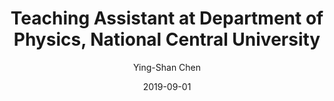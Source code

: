 ---
author: "Ying-Shan Chen"
title: "Teaching Assistant at Department of Physics, National Central University"
jobtitle: [
    "Research Assistant at Plasma Theory and Simulation Laboratory (PTSL)", 
    "Research Assistant at High-Field Physics and Ultrafast Technology Laboratory"
]
company: "National Central University (NCU)"
location: "Taoyuan City, Taiwan"
date: '2019-09-01'
periods: ["September 2020 - January 2024", "September 2022 - January 2024"]
jobs: [
    ["Advised by <a href='https://www.phy.ncu.edu.tw/en/faculty/陳仕宏-chen-shih-hung-2/'>Prof. Shih-Hung Chen</a>",
    "Conducting research in computational physics, plasma physics, high-field laser technology and electrodynamics.",
    "<a href='../../projects_physics/fdtd'>Develop Finite-Difference Time-Domain (FDTD)</a> and <a href='../../projects_physics/twostreaminstability'>Particle-In-Cell (PIC) simulation</a> Python program to simulate laser plasma interaction.",
    "<a href='../../projects_physics/gaussianbeam'>Derive 3D Gaussian Beam laser theory under cylindrical coordinate, and 2D Gaussian Beam laser theory under Cartesian coordinate.</a>",
    "Apply data visualization and programming technique for result analysis.",
    "Oral presentation at the AAPPS-DPP 2023 conference in Nagoya, Japan. Topic: Numerical Simulation of Ion-Based Water-Window Harmonic Generation in Laser-Irradiated Gases"], 
    ["Advised by <a href='https://www.phy.ncu.edu.tw/en/faculty/朱旭新-hsu-hsin-chu-2/'>Prof. Hsu-Hsin Chu</a>",
    "Use 3D-PIC simulation to examine phase-matching conditions of high harmonic generation.",
    "Use MPI parallelized and controllable PIC code under LINUX system."
    ]
]
moreinfo: false
skills: [
    ["Hybrid Work", "Physics", "Calculus", "Python", "C++", "FORTRAN", "Data Analysis"],
    ["On-site Work"]
]
logo: /self/img/logo/NCU.jpg
---